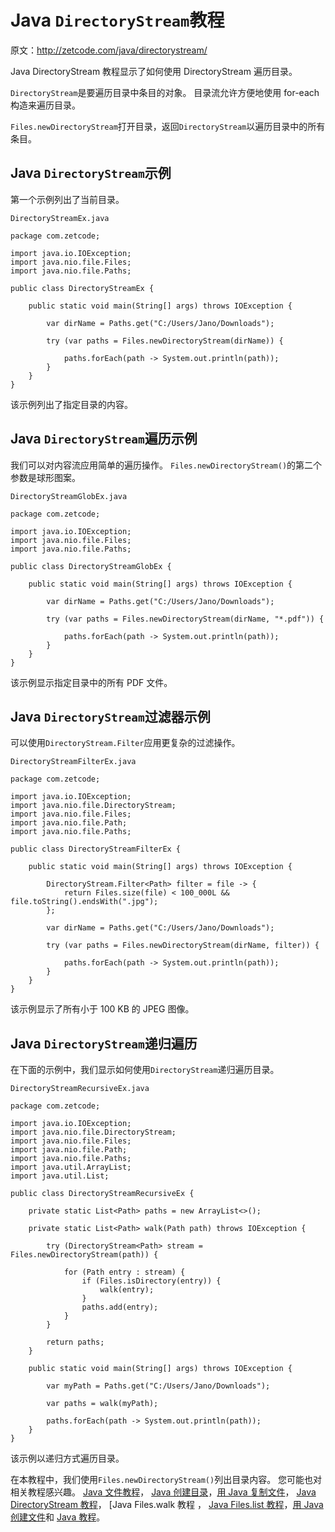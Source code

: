 # Java `DirectoryStream`教程

原文：http://zetcode.com/java/directorystream/

Java DirectoryStream 教程显示了如何使用 DirectoryStream 遍历目录。

`DirectoryStream`是要遍历目录中条目的对象。 目录流允许方便地使用 for-each 构造来遍历目录。

`Files.newDirectoryStream`打开目录，返回`DirectoryStream`以遍历目录中的所有条目。

## Java `DirectoryStream`示例

第一个示例列出了当前目录。

`DirectoryStreamEx.java`

```
package com.zetcode;

import java.io.IOException;
import java.nio.file.Files;
import java.nio.file.Paths;

public class DirectoryStreamEx {

    public static void main(String[] args) throws IOException {

        var dirName = Paths.get("C:/Users/Jano/Downloads");

        try (var paths = Files.newDirectoryStream(dirName)) {

            paths.forEach(path -> System.out.println(path));
        }
    }
}

```

该示例列出了指定目录的内容。

## Java `DirectoryStream`遍历示例

我们可以对内容流应用简单的遍历操作。 `Files.newDirectoryStream()`的第二个参数是球形图案。

`DirectoryStreamGlobEx.java`

```
package com.zetcode;

import java.io.IOException;
import java.nio.file.Files;
import java.nio.file.Paths;

public class DirectoryStreamGlobEx {

    public static void main(String[] args) throws IOException {

        var dirName = Paths.get("C:/Users/Jano/Downloads");

        try (var paths = Files.newDirectoryStream(dirName, "*.pdf")) {

            paths.forEach(path -> System.out.println(path));
        }
    }
}

```

该示例显示指定目录中的所有 PDF 文件。

## Java `DirectoryStream`过滤器示例

可以使用`DirectoryStream.Filter`应用更复杂的过滤操作。

`DirectoryStreamFilterEx.java`

```
package com.zetcode;

import java.io.IOException;
import java.nio.file.DirectoryStream;
import java.nio.file.Files;
import java.nio.file.Path;
import java.nio.file.Paths;

public class DirectoryStreamFilterEx {

    public static void main(String[] args) throws IOException {

        DirectoryStream.Filter<Path> filter = file -> {
            return Files.size(file) < 100_000L && file.toString().endsWith(".jpg");
        };

        var dirName = Paths.get("C:/Users/Jano/Downloads");

        try (var paths = Files.newDirectoryStream(dirName, filter)) {

            paths.forEach(path -> System.out.println(path));
        }
    }
}

```

该示例显示了所有小于 100 KB 的 JPEG 图像。

## Java `DirectoryStream`递归遍历

在下面的示例中，我们显示如何使用`DirectoryStream`递归遍历目录。

`DirectoryStreamRecursiveEx.java`

```
package com.zetcode;

import java.io.IOException;
import java.nio.file.DirectoryStream;
import java.nio.file.Files;
import java.nio.file.Path;
import java.nio.file.Paths;
import java.util.ArrayList;
import java.util.List;

public class DirectoryStreamRecursiveEx {

    private static List<Path> paths = new ArrayList<>();

    private static List<Path> walk(Path path) throws IOException {

        try (DirectoryStream<Path> stream = Files.newDirectoryStream(path)) {

            for (Path entry : stream) {
                if (Files.isDirectory(entry)) {
                    walk(entry);
                }
                paths.add(entry);
            }
        }

        return paths;
    }

    public static void main(String[] args) throws IOException {

        var myPath = Paths.get("C:/Users/Jano/Downloads");

        var paths = walk(myPath);

        paths.forEach(path -> System.out.println(path));
    }
}

```

该示例以递归方式遍历目录。

在本教程中，我们使用`Files.newDirectoryStream()`列出目录内容。 您可能也对相关教程感兴趣。 [Java 文件教程](/java/file/)， [Java 创建目录](/java/createdirectory/)，[用 Java 复制文件](/java/copyfile/)， [Java DirectoryStream 教程](/java/directorystream/)， [Java Files.walk 教程[](/java/fileswalk/) ， [Java Files.list 教程](/java/fileslist/)，[用 Java 创建文件](/java/createfile/)和 [Java 教程](/lang/java/)。